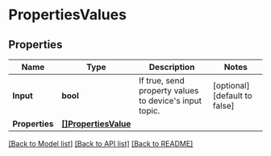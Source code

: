 # PropertiesValues

## Properties

Name | Type | Description | Notes
------------ | ------------- | ------------- | -------------
**Input** | **bool** | If true, send property values to device&#39;s input topic. | [optional] [default to false]
**Properties** | [**[]PropertiesValue**](propertiesValue.md) |  | 

[[Back to Model list]](../README.md#documentation-for-models) [[Back to API list]](../README.md#documentation-for-api-endpoints) [[Back to README]](../README.md)


